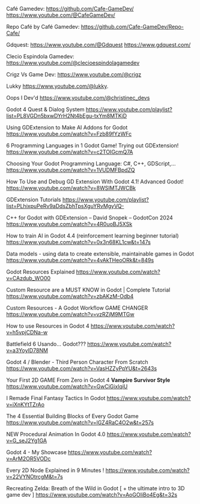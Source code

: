 Café Gamedev:
https://github.com/Cafe-GameDev/
https://www.youtube.com/@CafeGameDev/

Repo Café by Café Gamedev:
https://github.com/Cafe-GameDev/Repo-Cafe/

Gdquest:
https://www.youtube.com/@Gdquest
https://www.gdquest.com/

Clecio Espindola Gamedev:
https://www.youtube.com/@clecioespindolagamedev

Crigz Vs Game Dev:
https://www.youtube.com/@crigz

Lukky
https://www.youtube.com/@lukky.

Oops I Dev'd
https://www.youtube.com/@christinec_devs


Godot 4 Quest & Dialog System
https://www.youtube.com/playlist?list=PL8VGDn5bxwDYrH2Nt4bEgu-txYm8MTKjD

Using GDExtension to Make AI Addons for Godot
https://www.youtube.com/watch?v=Fzb89fYzWFc

6 Programming Languages in 1 Godot Game! Trying out GDExtension!
https://www.youtube.com/watch?v=c2TOIGcmQ7A

Choosing Your Godot Programming Language: C#, C++, GDScript,...
https://www.youtube.com/watch?v=1VUDMFBpdZQ


How To Use and Debug GD Extension With Godot 4.1! Advanced Godot!
https://www.youtube.com/watch?v=8WSIMTJWCBk


GDExtension Tutorials
https://www.youtube.com/playlist?list=PLhixpuPeRv9aDdsZbhTpsXguYRvMgyVQ-

C++ for Godot with GDExtension – David Snopek – GodotCon 2024
https://www.youtube.com/watch?v=4R0uoBJ5XSk

How to train AI in Godot 4.4 (reinforcement learning beginner tutorial)
https://www.youtube.com/watch?v=0x3n68KL1cw&t=147s


Data models - using data to create extensible, maintainable games in Godot
https://www.youtube.com/watch?v=4vAkTHeoORk&t=849s


Godot Resources Explained
https://www.youtube.com/watch?v=CAzdub_WO00

Custom Resource are a MUST KNOW in Godot | Complete Tutorial
https://www.youtube.com/watch?v=zbAKzM-Odb4

Custom Resources - A Godot Workflow GAME CHANGER
https://www.youtube.com/watch?v=vzRZjM9MTGw

How to use Resources in Godot 4
https://www.youtube.com/watch?v=h5vpjCDNa-w


Battlefield 6 Usando... Godot???
https://www.youtube.com/watch?v=a3YoyID78NM

Godot 4 / Blender - Third Person Character From Scratch
https://www.youtube.com/watch?v=VasHZZyPpYU&t=2643s

Your First 2D GAME From Zero in Godot 4 **Vampire Survivor Style**
https://www.youtube.com/watch?v=GwCiGixlqiU


I Remade Final Fantasy Tactics In Godot
https://www.youtube.com/watch?v=iXnKYtTZrAo


The 4 Essential Building Blocks of Every Godot Game
https://www.youtube.com/watch?v=lGZ4RaC4O2w&t=257s

NEW Procedural Animation In Godot 4.0
https://www.youtube.com/watch?v=G_seJ2Yg1GA

Godot 4 - My Showcase
https://www.youtube.com/watch?v=ArM2OR5VODc

Every 2D Node Explained in 9 Minutes !
https://www.youtube.com/watch?v=22VYNOtrcgM&t=7s

Recreating Zelda: Breath of the Wild in Godot [ + the ultimate intro to 3D game dev ]
https://www.youtube.com/watch?v=AoGOIiBo4Eg&t=32s